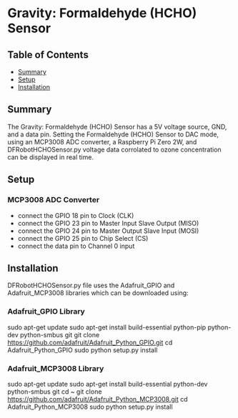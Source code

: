 # Gravity: Formaldehyde (HCHO) Sensor
## Table of Contents

* [Summary](#Summary)
* [Setup](#Setup)
* [Installation](#Installation)


## Summary

The Gravity: Formaldehyde (HCHO) Sensor has a 5V voltage source, GND, and a data pin. Setting the Formaldehyde (HCHO) Sensor to DAC mode, using an MCP3008 ADC converter, a Raspberry Pi Zero 2W, and DFRobotHCHOSensor.py voltage data corrolated to ozone concentration can be displayed in real time.

## Setup
### MCP3008 ADC Converter
* connect the GPIO 18 pin to Clock (CLK)
* connect the GPIO 23 pin to Master Input Slave Output (MISO)
* connect the GPIO 24 pin to Master Output Slave Input (MOSI)
* connect the GPIO 25 pin to Chip Select (CS)
* connect the data pin to Channel 0 input

## Installation

DFRobotHCHOSensor.py file uses the Adafruit_GPIO and Adafruit_MCP3008 libraries which can be downloaded using:

### Adafruit_GPIO Library
sudo apt-get update
sudo apt-get install build-essential python-pip python-dev python-smbus git
git clone https://github.com/adafruit/Adafruit_Python_GPIO.git
cd Adafruit_Python_GPIO
sudo python setup.py install

### Adafruit_MCP3008 Library
sudo apt-get update
sudo apt-get install build-essential python-dev python-smbus git
cd ~
git clone https://github.com/adafruit/Adafruit_Python_MCP3008.git
cd Adafruit_Python_MCP3008
sudo python setup.py install
